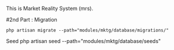 This is Market Reality System (mrs).


#2nd Part :
Migration 

    php artisan migrate --path="modules/mktg/database/migrations/"

Seed
    php artisan seed --path="modules/mktg/database/seeds"

